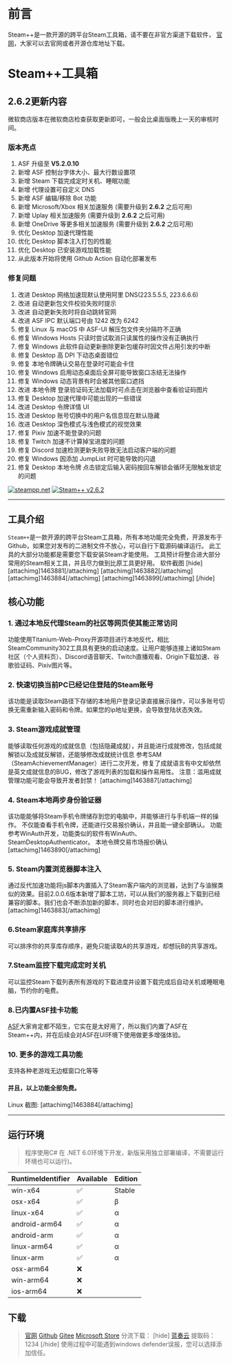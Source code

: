# 前言

Steam++是一款开源的跨平台Steam工具箱，请不要在非官方渠道下载软件，
[官网](https://www.steampp.net)，大家可以去官网或者开源仓库地址下载。

# Steam++工具箱


## 2.6.2更新内容
微软商店版本在微软商店检查获取更新即可，一般会比桌面版晚上一天的审核时间。
### 版本亮点
1. ASF 升级至 **V5.2.0.10**
2. 新增 ASF 控制台字体大小、最大行数设置项
3. 新增 Steam 下载完成定时关机、睡眠功能
4. 新增 代理设置可自定义 DNS
5. 新增 ASF 编辑/移除 Bot 功能
6. 新增 Microsoft/Xbox 相关加速服务 (需要升级到 **2.6.2** 之后可用)
7. 新增 Uplay 相关加速服务 (需要升级到 **2.6.2** 之后可用)
8. 新增 OneDrive 等更多相关加速服务 (需要升级到 **2.6.2** 之后可用)
9. 优化 Desktop 加速代理性能
10. 优化 Desktop 脚本注入打包的性能
11. 优化 Desktop 已安装游戏加载性能
12. 从此版本开始将使用 Github Action 自动化部署发布

### 修复问题
1. 改进 Desktop 网络加速现默认使用阿里 DNS(223.5.5.5, 223.6.6.6)
2. 改进 自动更新包文件校验失败时提示
3. 改进 自动更新失败时将自动跳转官网
4. 改进 ASF IPC 默认端口号由 1242 改为 6242
5. 修复 Linux 与 macOS 中 ASF-UI 解压包文件夹分隔符不正确
6. 修复 Windows Hosts 只读时尝试取消只读属性的操作没有正确执行
7. 修复 Windows 此软件自动更新删除更新包缓存时因文件占用引发的中断
8. 修复 Desktop 高 DPI 下动态桌面错位
9. 修复 本地令牌确认交易在登录时可能会卡住
10. 修复 Windows 启用动态桌面后全屏可能导致窗口冻结无法操作
11. 修复 Windows 动态背景有时会被其他窗口遮挡
12. 改进 本地令牌 登录验证码无法加载时可点击在浏览器中查看验证码图片
13. 修复 Desktop 加速代理中可能出现的一些错误
14. 改进 Desktop 令牌详情 UI
15. 改进 Desktop 账号切换中的用户名信息现在默认隐藏
16. 改进 Desktop 深色模式与浅色模式的视觉效果
17. 修复 Pixiv 加速不能登录的问题
18. 修复 Twitch 加速不计算掉宝进度的问题
19. 修复 Discord 加速检测更新失败导致无法启动客户端的问题
20. 修复 Windows 因添加 JumpList 时可能导致的闪退 
21. 修复 Desktop 本地令牌 点击锁定后输入密码按回车解锁会循环无限触发锁定的问题


[![steampp.net](https://img.shields.io/badge/WebSite-steampp.net-brightgreen.svg?style=flat-square&color=61dafb)](https://steampp.net)
[![Steam++ v2.6.2](https://img.shields.io/badge/Steam++-v2.6.2-brightgreen.svg?style=flat-square&color=512bd4)]()

------


## 工具介绍

`Steam++`是一款开源的跨平台Steam工具箱，所有本地功能完全免费，开源发布于Github，如果您对发布的二进制文件不放心，可以自行下载源码编译运行。
 此工具的大部分功能都是需要您下载安装Steam才能使用。
 工具预计将整合进大部分常用的Steam相关工具，并且尽力做到比原工具更好用。
软件截图
[hide]
[attachimg]1463881[/attachimg]
[attachimg]1463882[/attachimg]
[attachimg]1463884[/attachimg]
[attachimg]1463899[/attachimg]
[/hide]

## 核心功能


### 1. 通过本地反代理Steam的社区等网页使其能正常访问

功能使用Titanium-Web-Proxy开源项目进行本地反代，相比SteamCommunity302工具具有更快的启动速度。让用户能够连接上诸如Steam社区（个人资料页）、Discord语音聊天、Twitch直播观看、Origin下载加速、谷歌验证码、Pixiv图片等。  

### 2. 快速切换当前PC已经记住登陆的Steam账号

该功能是读取Steam路径下存储的本地用户登录记录直接展示操作，可以多账号切换无需重新输入密码和令牌。如果您的ip地址更换，会导致登陆状态失效。  

### 3. Steam游戏成就管理

能够读取任何游戏的成就信息（包括隐藏成就），并且能进行成就修改，包括成就解锁以及成就反解锁，还能够修改成就统计信息
参考SAM（SteamAchievementManager）进行二次开发，修复了成就语言有中文却依然是英文成就信息的BUG，修改了游戏列表的加载和操作易用性。
注意：滥用成就管理功能可能会导致开发者封禁！
[attachimg]1463887[/attachimg]

### 4. Steam本地两步身份验证器

该功能能够将Steam手机令牌储存到您的电脑中，并能够进行与手机端一样的操作。
不仅能查看手机令牌，还能进行交易报价确认，并且能一键全部确认。
功能参考WinAuth开发，功能类似的软件有WinAuth、SteamDesktopAuthenticator。
本地令牌交易市场报价确认
[attachimg]1463890[/attachimg]

### 5. Steam内置浏览器脚本注入

通过反代加速功能将js脚本内置插入了Steam客户端内的浏览器，达到了与油猴类似的效果。目前2.0.0.6版本新增了脚本工坊，可以从我们的服务器上下载到已经兼容的脚本。我们也会不断添加新的脚本，同时也会对旧的脚本进行维护。
[attachimg]1463883[/attachimg]

### 6.Steam家庭库共享排序

可以排序你的共享库存顺序，避免只能读取A的共享游戏，却想玩B的共享游戏。

### 7.Steam监控下载完成定时关机

可以监控Steam下载列表所有游戏的下载进度并设置下载完成后自动关机或睡眠电脑，节约你的电费。

### 8.已内置ASF挂卡功能

[ASF](https://github.com/JustArchiNET/ArchiSteamFarm)大家肯定都不陌生，它实在是太好用了，所以我们内置了ASF在Steam++内，并在后续会对ASF在UI环境下使用做更多增强体验。

### 10. 更多的游戏工具功能

支持各种老游戏无边框窗口化等等

#### 并且，以上功能全部免费。

Linux 截图:
[attachimg]1463884[/attachimg]

------


## 运行环境

> 程序使用C# 在 .NET 6.0环境下开发，新版采用独立部署编译，不需要运行环境也可以运行)。

RuntimeIdentifier | Available | Edition
--- | --- | ---
win-x64 | ✅ | Stable
osx-x64 | ✅ | β
linux-x64 | ✅ | α
android-arm64 | ✅ | α
android-arm | ✅ | α
linux-arm64 | ✅ | α
linux-arm | ✅ | α
osx-arm64 | ❌ | 
win-arm64 | ❌ | 
ios-arm64 | ❌ | 


## 下载

> [官网](https://steampp.net/)
> [Github](https://github.com/rmbadmin/SteamTools/releases)
> [Gitee](https://gitee.com/rmbgame/SteamTools/releases)
> [Microsoft Store](https://www.microsoft.com/store/productId/9MTCFHS560NG)
> 分流下载：
> [hide]
> [蓝奏云](https://cliencer.lanzoux.com/b0165duja)
> 提取码：1234
> [/hide]
> 使用过程中可能遇到windows defender误报，您可以选择添加信任。